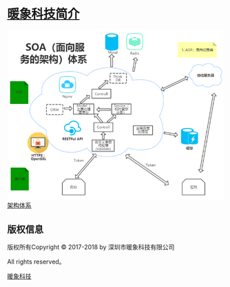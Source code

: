  [暖象科技简介](http://mp.weixin.qq.com/s/FETMWIFFPaMWoyuOsjS5xA)
===============
![Image_text](https://github.com/tcyfree/nx-api/blob/master/public/static/images/SOA.png)
[架构体系](https://www.processon.com/view/link/595875a9e4b0a77c5ae8ca00)

## 版权信息

版权所有Copyright © 2017-2018 by 深圳市暖象科技有限公司

All rights reserved。

 [暖象科技](http://www.nuan-x.com/)



